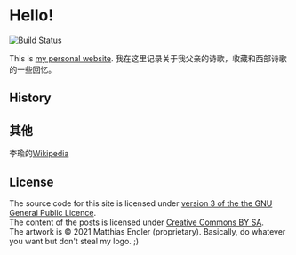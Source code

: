 # Hello!

[![Build Status](https://github.com/lukethecat/liyupoetry.com/actions/workflows/ci.yml/badge.svg)](https://github.com/lukethecat/liyupoetry.com/actions/workflows/ci.yml)


This is [my personal website](https://liyupoerty.com). 我在这里记录关于我父亲的诗歌，收藏和西部诗歌的一些回忆。

## History


## 其他

李瑜的[Wikipedia]([url](https://www.google.com.hk/url?sa=t&source=web&rct=j&opi=89978449&url=https://zh.wikipedia.org/zh-hans/%25E6%259D%258E%25E7%2591%259C_(%25E8%25AF%2597%25E4%25BA%25BA)&ved=2ahUKEwi4k6i8kZ6PAxX6N0QIHYztJqkQFnoECBYQAQ&usg=AOvVaw1Dy6us60DDhcwczKpFyRgg))



## License

The source code for this site is licensed under [version 3 of the the GNU
General Public Licence](https://www.gnu.org/licenses/gpl-3.0.en.html).  
The content of the posts is licensed under [Creative Commons BY
SA](https://creativecommons.org/licenses/by-sa/3.0/).  
The artwork is &copy; 2021 Matthias Endler (proprietary). Basically, do whatever
you want but don't steal my logo. ;)
